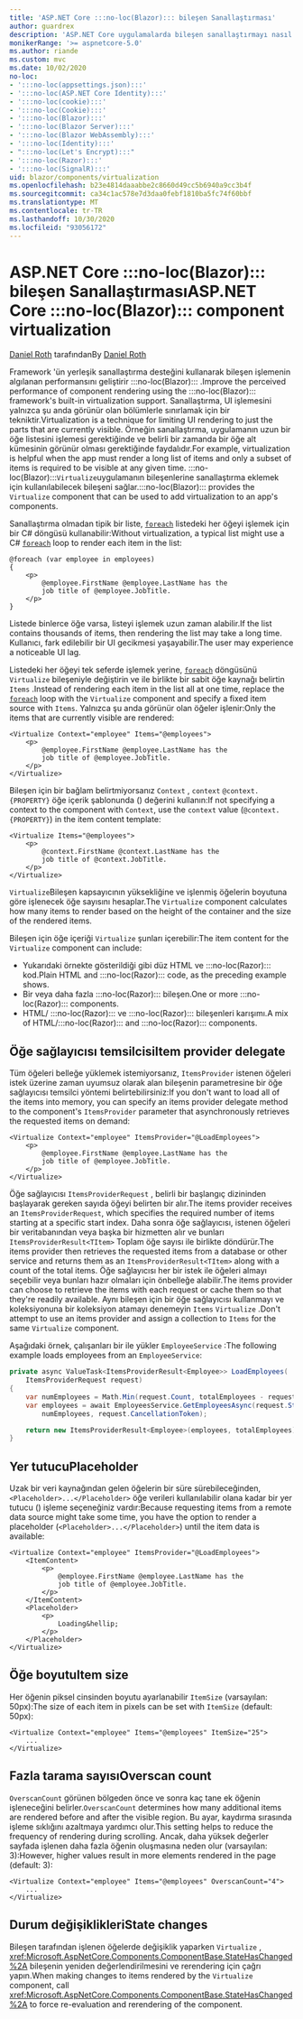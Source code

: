 ```yaml
---
title: 'ASP.NET Core :::no-loc(Blazor)::: bileşen Sanallaştırması'
author: guardrex
description: 'ASP.NET Core uygulamalarda bileşen sanallaştırmayı nasıl kullanacağınızı öğrenin :::no-loc(Blazor)::: .'
monikerRange: '>= aspnetcore-5.0'
ms.author: riande
ms.custom: mvc
ms.date: 10/02/2020
no-loc:
- ':::no-loc(appsettings.json):::'
- ':::no-loc(ASP.NET Core Identity):::'
- ':::no-loc(cookie):::'
- ':::no-loc(Cookie):::'
- ':::no-loc(Blazor):::'
- ':::no-loc(Blazor Server):::'
- ':::no-loc(Blazor WebAssembly):::'
- ':::no-loc(Identity):::'
- ":::no-loc(Let's Encrypt):::"
- ':::no-loc(Razor):::'
- ':::no-loc(SignalR):::'
uid: blazor/components/virtualization
ms.openlocfilehash: b23e4814daaabbe2c8660d49cc5b6940a9cc3b4f
ms.sourcegitcommit: ca34c1ac578e7d3daa0febf1810ba5fc74f60bbf
ms.translationtype: MT
ms.contentlocale: tr-TR
ms.lasthandoff: 10/30/2020
ms.locfileid: "93056172"
---
```

# <a name="aspnet-core-no-locblazor-component-virtualization"></a><span data-ttu-id="49dd3-103">ASP.NET Core :::no-loc(Blazor)::: bileşen Sanallaştırması</span><span class="sxs-lookup"><span data-stu-id="49dd3-103">ASP.NET Core :::no-loc(Blazor)::: component virtualization</span></span>

<span data-ttu-id="49dd3-104">[Daniel Roth](https://github.com/danroth27) tarafından</span><span class="sxs-lookup"><span data-stu-id="49dd3-104">By [Daniel Roth](https://github.com/danroth27)</span></span>

<span data-ttu-id="49dd3-105">Framework 'ün yerleşik sanallaştırma desteğini kullanarak bileşen işlemenin algılanan performansını geliştirir :::no-loc(Blazor)::: .</span><span class="sxs-lookup"><span data-stu-id="49dd3-105">Improve the perceived performance of component rendering using the :::no-loc(Blazor)::: framework's built-in virtualization support.</span></span> <span data-ttu-id="49dd3-106">Sanallaştırma, UI işlemesini yalnızca şu anda görünür olan bölümlerle sınırlamak için bir tekniktir.</span><span class="sxs-lookup"><span data-stu-id="49dd3-106">Virtualization is a technique for limiting UI rendering to just the parts that are currently visible.</span></span> <span data-ttu-id="49dd3-107">Örneğin sanallaştırma, uygulamanın uzun bir öğe listesini işlemesi gerektiğinde ve belirli bir zamanda bir öğe alt kümesinin görünür olması gerektiğinde faydalıdır.</span><span class="sxs-lookup"><span data-stu-id="49dd3-107">For example, virtualization is helpful when the app must render a long list of items and only a subset of items is required to be visible at any given time.</span></span> <span data-ttu-id="49dd3-108">:::no-loc(Blazor):::`Virtualize`uygulamanın bileşenlerine sanallaştırma eklemek için kullanılabilecek bileşeni sağlar.</span><span class="sxs-lookup"><span data-stu-id="49dd3-108">:::no-loc(Blazor)::: provides the `Virtualize` component that can be used to add virtualization to an app's components.</span></span>

<span data-ttu-id="49dd3-109">Sanallaştırma olmadan tipik bir liste, [`foreach`](/dotnet/csharp/language-reference/keywords/foreach-in) listedeki her öğeyi işlemek için bir C# döngüsü kullanabilir:</span><span class="sxs-lookup"><span data-stu-id="49dd3-109">Without virtualization, a typical list might use a C# [`foreach`](/dotnet/csharp/language-reference/keywords/foreach-in) loop to render each item in the list:</span></span>

```razor
@foreach (var employee in employees)
{
    <p>
        @employee.FirstName @employee.LastName has the 
        job title of @employee.JobTitle.
    </p>
}
```

<span data-ttu-id="49dd3-110">Listede binlerce öğe varsa, listeyi işlemek uzun zaman alabilir.</span><span class="sxs-lookup"><span data-stu-id="49dd3-110">If the list contains thousands of items, then rendering the list may take a long time.</span></span> <span data-ttu-id="49dd3-111">Kullanıcı, fark edilebilir bir UI gecikmesi yaşayabilir.</span><span class="sxs-lookup"><span data-stu-id="49dd3-111">The user may experience a noticeable UI lag.</span></span>

<span data-ttu-id="49dd3-112">Listedeki her öğeyi tek seferde işlemek yerine, [`foreach`](/dotnet/csharp/language-reference/keywords/foreach-in) döngüsünü `Virtualize` bileşeniyle değiştirin ve ile birlikte bir sabit öğe kaynağı belirtin `Items` .</span><span class="sxs-lookup"><span data-stu-id="49dd3-112">Instead of rendering each item in the list all at one time, replace the [`foreach`](/dotnet/csharp/language-reference/keywords/foreach-in) loop with the `Virtualize` component and specify a fixed item source with `Items`.</span></span> <span data-ttu-id="49dd3-113">Yalnızca şu anda görünür olan öğeler işlenir:</span><span class="sxs-lookup"><span data-stu-id="49dd3-113">Only the items that are currently visible are rendered:</span></span>

```razor
<Virtualize Context="employee" Items="@employees">
    <p>
        @employee.FirstName @employee.LastName has the 
        job title of @employee.JobTitle.
    </p>
</Virtualize>
```

<span data-ttu-id="49dd3-114">Bileşen için bir bağlam belirtmiyorsanız `Context` , `context` `@context.{PROPERTY}` öğe içerik şablonunda () değerini kullanın:</span><span class="sxs-lookup"><span data-stu-id="49dd3-114">If not specifying a context to the component with `Context`, use the `context` value (`@context.{PROPERTY}`) in the item content template:</span></span>

```razor
<Virtualize Items="@employees">
    <p>
        @context.FirstName @context.LastName has the 
        job title of @context.JobTitle.
    </p>
</Virtualize>
```

<span data-ttu-id="49dd3-115">`Virtualize`Bileşen kapsayıcının yüksekliğine ve işlenmiş öğelerin boyutuna göre işlenecek öğe sayısını hesaplar.</span><span class="sxs-lookup"><span data-stu-id="49dd3-115">The `Virtualize` component calculates how many items to render based on the height of the container and the size of the rendered items.</span></span>

<span data-ttu-id="49dd3-116">Bileşen için öğe içeriği `Virtualize` şunları içerebilir:</span><span class="sxs-lookup"><span data-stu-id="49dd3-116">The item content for the `Virtualize` component can include:</span></span>

* <span data-ttu-id="49dd3-117">Yukarıdaki örnekte gösterildiği gibi düz HTML ve :::no-loc(Razor)::: kod.</span><span class="sxs-lookup"><span data-stu-id="49dd3-117">Plain HTML and :::no-loc(Razor)::: code, as the preceding example shows.</span></span>
* <span data-ttu-id="49dd3-118">Bir veya daha fazla :::no-loc(Razor)::: bileşen.</span><span class="sxs-lookup"><span data-stu-id="49dd3-118">One or more :::no-loc(Razor)::: components.</span></span>
* <span data-ttu-id="49dd3-119">HTML/ :::no-loc(Razor)::: ve :::no-loc(Razor)::: bileşenleri karışımı.</span><span class="sxs-lookup"><span data-stu-id="49dd3-119">A mix of HTML/:::no-loc(Razor)::: and :::no-loc(Razor)::: components.</span></span>

## <a name="item-provider-delegate"></a><span data-ttu-id="49dd3-120">Öğe sağlayıcısı temsilcisi</span><span class="sxs-lookup"><span data-stu-id="49dd3-120">Item provider delegate</span></span>

<span data-ttu-id="49dd3-121">Tüm öğeleri belleğe yüklemek istemiyorsanız, `ItemsProvider` istenen öğeleri istek üzerine zaman uyumsuz olarak alan bileşenin parametresine bir öğe sağlayıcısı temsilci yöntemi belirtebilirsiniz:</span><span class="sxs-lookup"><span data-stu-id="49dd3-121">If you don't want to load all of the items into memory, you can specify an items provider delegate method to the component's `ItemsProvider` parameter that asynchronously retrieves the requested items on demand:</span></span>

```razor
<Virtualize Context="employee" ItemsProvider="@LoadEmployees">
    <p>
        @employee.FirstName @employee.LastName has the 
        job title of @employee.JobTitle.
    </p>
</Virtualize>
```

<span data-ttu-id="49dd3-122">Öğe sağlayıcısı `ItemsProviderRequest` , belirli bir başlangıç dizininden başlayarak gereken sayıda öğeyi belirten bir alır.</span><span class="sxs-lookup"><span data-stu-id="49dd3-122">The items provider receives an `ItemsProviderRequest`, which specifies the required number of items starting at a specific start index.</span></span> <span data-ttu-id="49dd3-123">Daha sonra öğe sağlayıcısı, istenen öğeleri bir veritabanından veya başka bir hizmetten alır ve bunları `ItemsProviderResult<TItem>` Toplam öğe sayısı ile birlikte döndürür.</span><span class="sxs-lookup"><span data-stu-id="49dd3-123">The items provider then retrieves the requested items from a database or other service and returns them as an `ItemsProviderResult<TItem>` along with a count of the total items.</span></span> <span data-ttu-id="49dd3-124">Öğe sağlayıcısı her bir istek ile öğeleri almayı seçebilir veya bunları hazır olmaları için önbelleğe alabilir.</span><span class="sxs-lookup"><span data-stu-id="49dd3-124">The items provider can choose to retrieve the items with each request or cache them so that they're readily available.</span></span> <span data-ttu-id="49dd3-125">Aynı bileşen için bir öğe sağlayıcısı kullanmayı ve koleksiyonuna bir koleksiyon atamayı denemeyin `Items` `Virtualize` .</span><span class="sxs-lookup"><span data-stu-id="49dd3-125">Don't attempt to use an items provider and assign a collection to `Items` for the same `Virtualize` component.</span></span>

<span data-ttu-id="49dd3-126">Aşağıdaki örnek, çalışanları bir ile yükler `EmployeeService` :</span><span class="sxs-lookup"><span data-stu-id="49dd3-126">The following example loads employees from an `EmployeeService`:</span></span>

```csharp
private async ValueTask<ItemsProviderResult<Employee>> LoadEmployees(
    ItemsProviderRequest request)
{
    var numEmployees = Math.Min(request.Count, totalEmployees - request.StartIndex);
    var employees = await EmployeesService.GetEmployeesAsync(request.StartIndex, 
        numEmployees, request.CancellationToken);

    return new ItemsProviderResult<Employee>(employees, totalEmployees);
}
```

## <a name="placeholder"></a><span data-ttu-id="49dd3-127">Yer tutucu</span><span class="sxs-lookup"><span data-stu-id="49dd3-127">Placeholder</span></span>

<span data-ttu-id="49dd3-128">Uzak bir veri kaynağından gelen öğelerin bir süre sürebileceğinden, `<Placeholder>...</Placeholder>` öğe verileri kullanılabilir olana kadar bir yer tutucu () işleme seçeneğiniz vardır:</span><span class="sxs-lookup"><span data-stu-id="49dd3-128">Because requesting items from a remote data source might take some time, you have the option to render a placeholder (`<Placeholder>...</Placeholder>`) until the item data is available:</span></span>

```razor
<Virtualize Context="employee" ItemsProvider="@LoadEmployees">
    <ItemContent>
        <p>
            @employee.FirstName @employee.LastName has the 
            job title of @employee.JobTitle.
        </p>
    </ItemContent>
    <Placeholder>
        <p>
            Loading&hellip;
        </p>
    </Placeholder>
</Virtualize>
```

## <a name="item-size"></a><span data-ttu-id="49dd3-129">Öğe boyutu</span><span class="sxs-lookup"><span data-stu-id="49dd3-129">Item size</span></span>

<span data-ttu-id="49dd3-130">Her öğenin piksel cinsinden boyutu ayarlanabilir `ItemSize` (varsayılan: 50px):</span><span class="sxs-lookup"><span data-stu-id="49dd3-130">The size of each item in pixels can be set with `ItemSize` (default: 50px):</span></span>

```razor
<Virtualize Context="employee" Items="@employees" ItemSize="25">
    ...
</Virtualize>
```

## <a name="overscan-count"></a><span data-ttu-id="49dd3-131">Fazla tarama sayısı</span><span class="sxs-lookup"><span data-stu-id="49dd3-131">Overscan count</span></span>

<span data-ttu-id="49dd3-132">`OverscanCount` görünen bölgeden önce ve sonra kaç tane ek öğenin işleneceğini belirler.</span><span class="sxs-lookup"><span data-stu-id="49dd3-132">`OverscanCount` determines how many additional items are rendered before and after the visible region.</span></span> <span data-ttu-id="49dd3-133">Bu ayar, kaydırma sırasında işleme sıklığını azaltmaya yardımcı olur.</span><span class="sxs-lookup"><span data-stu-id="49dd3-133">This setting helps to reduce the frequency of rendering during scrolling.</span></span> <span data-ttu-id="49dd3-134">Ancak, daha yüksek değerler sayfada işlenen daha fazla öğenin oluşmasına neden olur (varsayılan: 3):</span><span class="sxs-lookup"><span data-stu-id="49dd3-134">However, higher values result in more elements rendered in the page (default: 3):</span></span>

```razor
<Virtualize Context="employee" Items="@employees" OverscanCount="4">
    ...
</Virtualize>
```

## <a name="state-changes"></a><span data-ttu-id="49dd3-135">Durum değişiklikleri</span><span class="sxs-lookup"><span data-stu-id="49dd3-135">State changes</span></span>

<span data-ttu-id="49dd3-136">Bileşen tarafından işlenen öğelerde değişiklik yaparken `Virtualize` , <xref:Microsoft.AspNetCore.Components.ComponentBase.StateHasChanged%2A> bileşenin yeniden değerlendirilmesini ve rerendering için çağrı yapın.</span><span class="sxs-lookup"><span data-stu-id="49dd3-136">When making changes to items rendered by the `Virtualize` component, call <xref:Microsoft.AspNetCore.Components.ComponentBase.StateHasChanged%2A> to force re-evaluation and rerendering of the component.</span></span>
